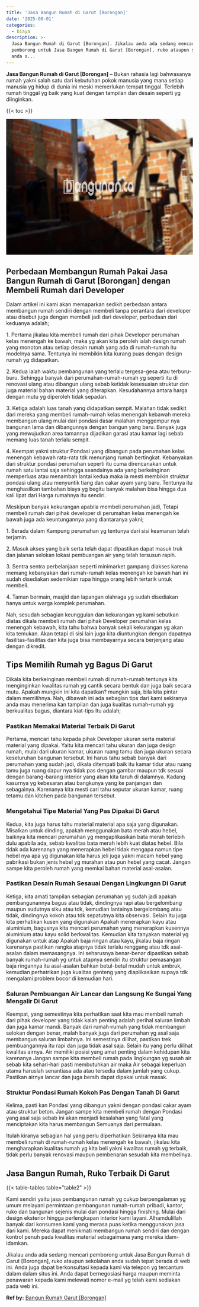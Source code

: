 ```yaml
---
title: 'Jasa Bangun Rumah di Garut [Borongan]'
date: '2025-08-01'
categories:
  - biaya
description: >-
  Jasa Bangun Rumah di Garut [Borongan]. Jikalau anda ada sedang mencari
  pemborong untuk Jasa Bangun Rumah di Garut [Borongan], ruko ataupun sekolahan
  anda s...
---
```


**Jasa Bangun Rumah di Garut \[Borongan\]** – Bukan rahasia lagi bahwasanya rumah yakni salah satu dari kebutuhan pokok manusia yang mana setiap manusia yg hidup di dunia ini meski memerlukan tempat tinggal. Terlebih rumah tinggal yg baik yang kuat dengan tampilan dan desain seperti yg diinginkan.

{{< toc >}}

![Jasa Bangun Rumah di Garut [Borongan]](/images/borong-bangunan-24.png)

## Perbedaan Membangun Rumah Pakai Jasa Bangun Rumah di Garut \[Borongan\] dengan Membeli Rumah dari Developer

Dalam artikel ini kami akan memaparkan sedikit perbedaan antara membangun rumah sendiri dengan membeli tanpa perantara dari developer atau disebut juga dengan membeli jadi dari developer, perbedaan dari keduanya adalah;

1\. Pertama jikalau kita membeli rumah dari pihak Developer perumahan kelas menengah ke bawah, maka yg akan kita peroleh ialah design rumah yang monoton atau setiap desain rumah yang ada di rumah-rumah itu modelnya sama. Tentunya ini membikin kita kurang puas dengan design rumah yg didapatkan.

2\. Kedua ialah waktu pembangunan yang terlalu tergesa-gesa atau terburu-buru. Sehingga banyak dari perumahan-rumah-rumah yg seperti itu di renovasi ulang atau dibangun ulang sebab ketidak kesesuaian struktur dan juga material bahan material yang diterapkan. Kesudahannya antara harga dengan mutu yg diperoleh tidak sepadan.

3\. Ketiga adalah luas tanah yang didapatkan sempit. Malahan tidak sedikit dari mereka yang membeli rumah-rumah kelas menengah kebawah mereka membangun ulang mulai dari pondasi dasar malahan menggempur nya bangunan lama dan dibangunnya dengan bangun yang baru. Banyak juga yang mewujudkan area tamannya dijadikan garasi atau kamar lagi sebab memang luas tanah terlalu sempit.

4\. Keempat yakni struktur Pondasi yang dibangun pada perumahan kelas menengah kebawah rata-rata tdk menunjang rumah bertingkat. Kebanyakan dari struktur pondasi perumahan seperti itu cuma direncanakan untuk rumah satu lantai saja sehingga seandainya ada yang berkeinginan memperluas atau menambah lantai kedua maka ia mesti membikin struktur pondasi ulang atau menyuntik tiang dan cakar ayam yang baru. Tentunya itu menghasilkan tambahan biaya yg begitu banyak malahan bisa hingga dua kali lipat dari Harga rumahnya itu sendiri.

Meskipun banyak kekurangan apabila membeli perumahan jadi, Tetapi membeli rumah dari pihak developer di perumahan kelas menengah ke bawah juga ada keuntungannya yang diantaranya yakni;

1\. Berada dalam Kampung perumahan yg tentunya dari sisi keamanan telah terjamin.

2\. Masuk akses yang baik serta telah dapat dipastikan dapat masuk truk dan jalanan selokan lokasi pembuangan air yang telah tersusun rapih.

3\. Sentra sentra perbelanjaan seperti minimarket gampang diakses karena memang kebanyakan dari rumah-rumah kelas menengah ke bawah hari ini sudah disediakan sedemikian rupa hingga orang lebih tertarik untuk membeli.

4\. Taman bermain, masjid dan lapangan olahraga yg sudah disediakan hanya untuk warga komplek perumahan.

Nah, sesudah sebagian keunggulan dan kekurangan yg kami sebutkan diatas dikala membeli rumah dari pihak Developer perumahan kelas menengah kebawah, kita tahu bahwa banyak sekali kekurangan yg akan kita temukan. Akan tetapi di sisi lain juga kita diuntungkan dengan dapatnya fasilitas-fasilitas dan kita juga bisa membayarnya secara berjenjang atau dengan dikredit.

## Tips Memilih Rumah yg Bagus Di Garut

Dikala kita berkeinginan membeli rumah di rumah-rumah tentunya kita menginginkan kwalitas rumah yg cantik secara bentuk dan juga baik secara mutu. Apakah mungkin ini kita dapatkan? mungkin saja, bila kita pintar dalam memilihnya. Nah, dibawah ini ada sebagian tips dari kami sekiranya anda mau menerima kan tampilan dan juga kualitas rumah-rumah yg berkualitas bagus, diantara kiat-tips Itu adalah;

### Pastikan Memakai Material Terbaik Di Garut

Pertama, mencari tahu kepada pihak Developer ukuran serta material material yang dipakai. Yaitu kita mencari tahu ukuran dan juga design rumah, mulai dari ukuran kamar, ukuran ruang tamu dan juga ukuran secara keseluruhan bangunan tersebut. Ini harus tahu sebab banyak dari perumahan yang sudah jadi, dikala ditempati baik itu kamar tidur atau ruang tamu juga ruang dapur nya tidak pas dengan gambar maupun tdk sesuai dengan barang-barang interior yang akan kita taruh di dalamnya. Kadang kasurnya yg kebesaran atau bangkunya yang ke panjangan dan sebagainya. Karenanya kita mesti cari tahu seputar ukuran kamar, ruang tetamu dan kitchen pada bangunan tersebut.

### Mengetahui Tipe Material Yang Pas Dipakai Di Garut

Kedua, kita juga harus tahu material material apa saja yang digunakan. Misalkan untuk dinding, apakah menggunakan bata merah atau hebel, baiknya kita mencari perumahan yg mengaplikasikan bata merah terlebih dulu apabila ada, sebab kwalitas bata merah lebih kuat diatas hebel. Bila tidak ada karenanya yang menerapkan hebel tidak mengapa namun tipe hebel nya apa yg digunakan kita harus jeli juga yakni macam hebel yang pabrikasi bukan jenis hebel yg murahan atau pun hebel yang cacat. Jangan sampe kita peroleh rumah yang memkai bahan material asal-asalan.

### Pastikan Desain Rumah Sesauai Dengan Lingkungan Di Garut

Ketiga, kita amati tampilan sebagian perumahan yg sudah jadi apakah pembangunannya bagus atau tidak, dindingnya rapi atau bergelombang maupun sudutnya siku atau tdk, kemudian lantainya bergelombang atau tidak, dindingnya kokoh atau tdk sepatutnya kita observasi. Selain itu juga kita perhatikan kusen yang digunakan Apakah menerapkan kayu atau aluminium, bagusnya kita mencari perumahan yang menerapkan kusennya aluminium atau kayu solid berkwalitas. Kemudian kita tanyakan material yg digunakan untuk atap Apakah baja ringan atau kayu, jikalau baja ringan karenanya pastikan rangka atapnya tidak terlalu renggang atau tdk asal-asalan dalam memasangnya. Ini seharusnya benar-benar dipastikan sebab banyak rumah-rumah yg untuk atapnya sendiri itu struktur pemasangan baja ringannya itu asal-asalan bahkan betul-betul mudah untuk ambruk, kemudian perhatrikan juga kualitas genteng yang diaplikasikan supaya tdk mengalami problem bocor di kemudian hari.

### Saluran Pembuangan Air Lancar dan Langsung Ke Sungai Yang Mengalir Di Garut

Keempat, yang semestinya kita perhatikan saat kita mau membeli rumah dari pihak developer yang tidak kalah penting adalah perihal saluran limbah dan juga kamar mandi. Banyak dari rumah-rumah yang tidak membangun selokan dengan benar, malah banyak juga dari perumahan yg asal saja membangun saluran limbahnya. Ini semestinya dilihat, pastikan trek pembuangannya itu rapi dan juga tidak asal saja. Selain itu yang perlu dilihat kwalitas airnya. Air memiliki posisi yang amat penting dalam kehidupan kita karenanya Jangan sampe kita membeli rumah pada lingkungan yg susah air sebab kita sehari-hari pasti membutuhkan air maka Air sebagai keperluan utama haruslah senantiasa ada atau tersedia dalam jumlah yang cukup. Pastikan airnya lancar dan juga bersih dapat dipakai untuk masak.

### Struktur Pondasi Rumah Kokoh Pas Dengan Tanah Di Garut

Kelima, pasti kan Pondasi yang dibangun yakni dengan pondasi cakar ayam atau struktur beton. Jangan sampe kita membeli rumah dengan Pondasi yang asal saja sebab ini akan menjadi kesalahan yang fatal yang menciptakan kita harus membangun Semuanya dari permulaan.

Itulah kiranya sebagian hal yang perlu diperhatikan Sekiranya kita mau membeli rumah di rumah-rumah kelas menengah ke bawah, jikalau kita mengharapkan kualitas rumah yg kita beli yakni kwalitas rumah yg terbaik, tidak perlu banyak renovasi maupun pembenaran sesudah kita membelinya.

## Jasa Bangun Rumah, Ruko Terbaik Di Garut

{{< table-tables table="table2" >}}

Kami sendiri yaitu jasa pembangunan rumah yg cukup berpengalaman yg umum melayani permintaan pembangunan rumah-rumah pribadi, kantor, ruko dan bangunan sejenis mulai dari pondasi hingga finishing. Mulai dari design eksterior hingga perlengkapan interior kami layani. Alhamdulillah banyak dari konsumen kami yang merasa puas ketika menggunakan jasa dari kami. Mereka dapat menikmati membangun rumah sendiri dan dengan kontrol penuh pada kwalitas material sebagaimana yang mereka idam-idamkan.

Jikalau anda ada sedang mencari pemborong untuk Jasa Bangun Rumah di Garut \[Borongan\], ruko ataupun sekolahan anda sudah tepat berada di web ini. Anda juga dapat berkonsultasi kepada kami via telepon yg tercantum dalam dalam situs ini. Anda dapat bernegosiasi harga maupun meminta penawaran kepada kami melewati nomor e-mail yg telah kami sediakan pada web ini.

**Ref by:** [Bangun Rumah Garut [Borongan]](https://id.wikipedia.org/wiki/Bangun)
